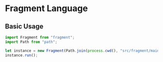 # Fragment Language

## Basic Usage


```typescript
import Fragment from "fragment";
import Path from "path";

let instance = new Fragment(Path.join(process.cwd(), "src/fragment/main.fr"));
instance.run();
```

